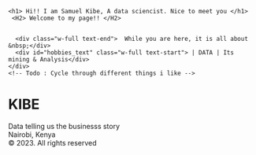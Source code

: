
 <!-- Me section -->
 <section class="container">

<div class="me text-center flex">
    
    <h1> Hi!! I am Samuel Kibe, A data sciencist. Nice to meet you </h1>
     <H2> Welcome to my page!! </H2>


      <div class="w-full text-end">  While you are here, it is all about &nbsp;</div>
      <div id="hobbies_text" class="w-full text-start"> | DATA | Its mining & Analysis</div>
    </div>
    <!-- Todo : Cycle through different things i like -->
  </section>

  <!-- Footer Section -->
  <footer class="footer bg-primary pb-3">
    <div class="container">
      <div class="flex justify-between align-center mb-3">
        <h1 class="text-logo on-primary">KIBE</h1>
        <div>
          <a href="#" target="_blank"><i class="uil uil-github footer-icon mr-3 on-primary icon-medium"></i></a>
          <a href="#="_blank"><i class="uil uil-twitter footer-icon mr-3 on-primary icon-medium"></i></a>
          <a href="#" target="_blank"><i class="uil uil-linkedin footer-icon mr-3 on-primary icon-medium"></i></a>
        </div>
      </div>
      <div class="flex justify-between align-center alpha75 align-start">
        <div class="on-primary flex-fill">
          Data telling us the businesss story
        </div>
        <div class="on-primary flex-fil">
          Nairobi, Kenya
        </div>
      </div>
      <div class="text-center on-primary alpha50">
        © <span id="footer_year_text" class="on-primary"></span> 2023. All rights reserved
      </div>
    </div>
  </footer>
